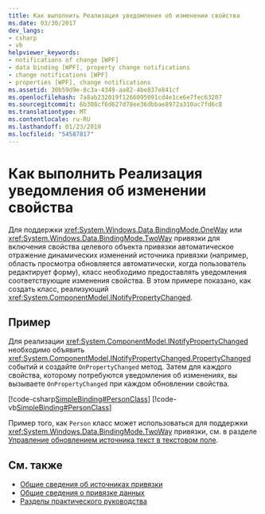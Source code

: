 ```yaml
---
title: Как выполнить Реализация уведомления об изменении свойства
ms.date: 03/30/2017
dev_langs:
- csharp
- vb
helpviewer_keywords:
- notifications of change [WPF]
- data binding [WPF], property change notifications
- change notifications [WPF]
- properties [WPF], change notifications
ms.assetid: 30b59d9e-8c3a-4349-aa82-4be837e841cf
ms.openlocfilehash: 7a8ab232019f1266095091cd4e1ce6e7fec63207
ms.sourcegitcommit: 6b308cf6d627d78ee36dbbae8972a310ac7fd6c8
ms.translationtype: MT
ms.contentlocale: ru-RU
ms.lasthandoff: 01/23/2019
ms.locfileid: "54587817"
---
```

# <a name="how-to-implement-property-change-notification"></a>Как выполнить Реализация уведомления об изменении свойства
Для поддержки <xref:System.Windows.Data.BindingMode.OneWay> или <xref:System.Windows.Data.BindingMode.TwoWay> привязки для включения свойства целевого объекта привязки автоматическое отражение динамических изменений источника привязки (например, область просмотра обновляется автоматически, когда пользователь редактирует форму), класс необходимо предоставлять уведомления соответствующие изменения свойства. В этом примере показано, как создать класс, реализующий <xref:System.ComponentModel.INotifyPropertyChanged>.  
  
## <a name="example"></a>Пример  
 Для реализации <xref:System.ComponentModel.INotifyPropertyChanged> необходимо объявить <xref:System.ComponentModel.INotifyPropertyChanged.PropertyChanged> событий и создайте `OnPropertyChanged` метод. Затем для каждого свойства, которому потребуются уведомления об изменениях, вы вызываете `OnPropertyChanged` при каждом обновлении свойства.  
  
 [!code-csharp[SimpleBinding#PersonClass](../../../../samples/snippets/csharp/VS_Snippets_Wpf/SimpleBinding/CSharp/Person.cs#personclass)]
 [!code-vb[SimpleBinding#PersonClass](../../../../samples/snippets/visualbasic/VS_Snippets_Wpf/SimpleBinding/VisualBasic/Person.vb#personclass)]  
  
 Пример того, как `Person` класс может использоваться для поддержки <xref:System.Windows.Data.BindingMode.TwoWay> привязки, см. в разделе [Управление обновлением источника текст в текстовом поле](../../../../docs/framework/wpf/data/how-to-control-when-the-textbox-text-updates-the-source.md).  
  
## <a name="see-also"></a>См. также
- [Общие сведения об источниках привязки](../../../../docs/framework/wpf/data/binding-sources-overview.md)
- [Общие сведения о привязке данных](../../../../docs/framework/wpf/data/data-binding-overview.md)
- [Разделы практического руководства](../../../../docs/framework/wpf/data/data-binding-how-to-topics.md)
